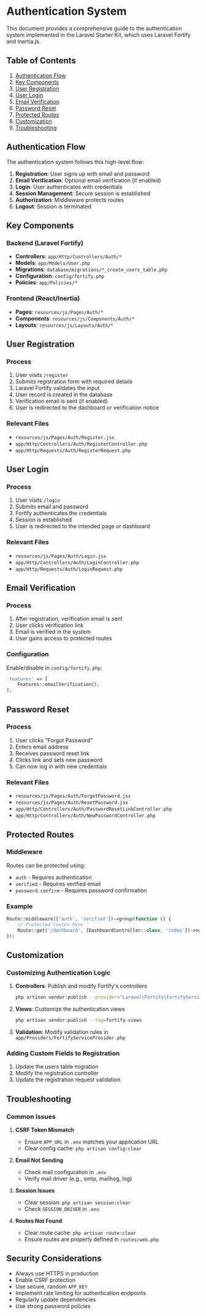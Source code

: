 # Authentication System

This document provides a comprehensive guide to the authentication system implemented in the Laravel Starter Kit, which uses Laravel Fortify and Inertia.js.

## Table of Contents
1. [Authentication Flow](#authentication-flow)
2. [Key Components](#key-components)
3. [User Registration](#user-registration)
4. [User Login](#user-login)
5. [Email Verification](#email-verification)
6. [Password Reset](#password-reset)
7. [Protected Routes](#protected-routes)
8. [Customization](#customization)
9. [Troubleshooting](#troubleshooting)

## Authentication Flow

The authentication system follows this high-level flow:

1. **Registration**: User signs up with email and password
2. **Email Verification**: Optional email verification (if enabled)
3. **Login**: User authenticates with credentials
4. **Session Management**: Secure session is established
5. **Authorization**: Middleware protects routes
6. **Logout**: Session is terminated

## Key Components

### Backend (Laravel Fortify)
- **Controllers**: `app/Http/Controllers/Auth/*`
- **Models**: `app/Models/User.php`
- **Migrations**: `database/migrations/*_create_users_table.php`
- **Configuration**: `config/fortify.php`
- **Policies**: `app/Policies/*`

### Frontend (React/Inertia)
- **Pages**: `resources/js/Pages/Auth/*`
- **Components**: `resources/js/Components/Auth/*`
- **Layouts**: `resources/js/Layouts/Auth/*`

## User Registration

### Process
1. User visits `/register`
2. Submits registration form with required details
3. Laravel Fortify validates the input
4. User record is created in the database
5. Verification email is sent (if enabled)
6. User is redirected to the dashboard or verification notice

### Relevant Files
- `resources/js/Pages/Auth/Register.jsx`
- `app/Http/Controllers/Auth/RegisterController.php`
- `app/Http/Requests/Auth/RegisterRequest.php`

## User Login

### Process
1. User visits `/login`
2. Submits email and password
3. Fortify authenticates the credentials
4. Session is established
5. User is redirected to the intended page or dashboard

### Relevant Files
- `resources/js/Pages/Auth/Login.jsx`
- `app/Http/Controllers/Auth/LoginController.php`
- `app/Http/Requests/Auth/LoginRequest.php`

## Email Verification

### Process
1. After registration, verification email is sent
2. User clicks verification link
3. Email is verified in the system
4. User gains access to protected routes

### Configuration
Enable/disable in `config/fortify.php`:
```php
'features' => [
    Features::emailVerification(),
],
```

## Password Reset

### Process
1. User clicks "Forgot Password"
2. Enters email address
3. Receives password reset link
4. Clicks link and sets new password
5. Can now log in with new credentials

### Relevant Files
- `resources/js/Pages/Auth/ForgotPassword.jsx`
- `resources/js/Pages/Auth/ResetPassword.jsx`
- `app/Http/Controllers/Auth/PasswordResetLinkController.php`
- `app/Http/Controllers/Auth/NewPasswordController.php`

## Protected Routes

### Middleware
Routes can be protected using:
- `auth` - Requires authentication
- `verified` - Requires verified email
- `password.confirm` - Requires password confirmation

### Example
```php
Route::middleware(['auth', 'verified'])->group(function () {
    // Protected routes here
    Route::get('/dashboard', [DashboardController::class, 'index'])->name('dashboard');
});
```

## Customization

### Customizing Authentication Logic
1. **Controllers**: Publish and modify Fortify's controllers
   ```bash
   php artisan vendor:publish --provider="Laravel\Fortify\FortifyServiceProvider"
   ```

2. **Views**: Customize the authentication views
   ```bash
   php artisan vendor:publish --tag=fortify-views
   ```

3. **Validation**: Modify validation rules in `app/Providers/FortifyServiceProvider.php`

### Adding Custom Fields to Registration
1. Update the users table migration
2. Modify the registration controller
3. Update the registration request validation

## Troubleshooting

### Common Issues
1. **CSRF Token Mismatch**
   - Ensure `APP_URL` in `.env` matches your application URL
   - Clear config cache: `php artisan config:clear`

2. **Email Not Sending**
   - Check mail configuration in `.env`
   - Verify mail driver (e.g., smtp, mailhog, log)

3. **Session Issues**
   - Clear session: `php artisan session:clear`
   - Check `SESSION_DRIVER` in `.env`

4. **Routes Not Found**
   - Clear route cache: `php artisan route:clear`
   - Ensure routes are properly defined in `routes/web.php`

## Security Considerations

- Always use HTTPS in production
- Enable CSRF protection
- Use secure, random `APP_KEY`
- Implement rate limiting for authentication endpoints
- Regularly update dependencies
- Use strong password policies
